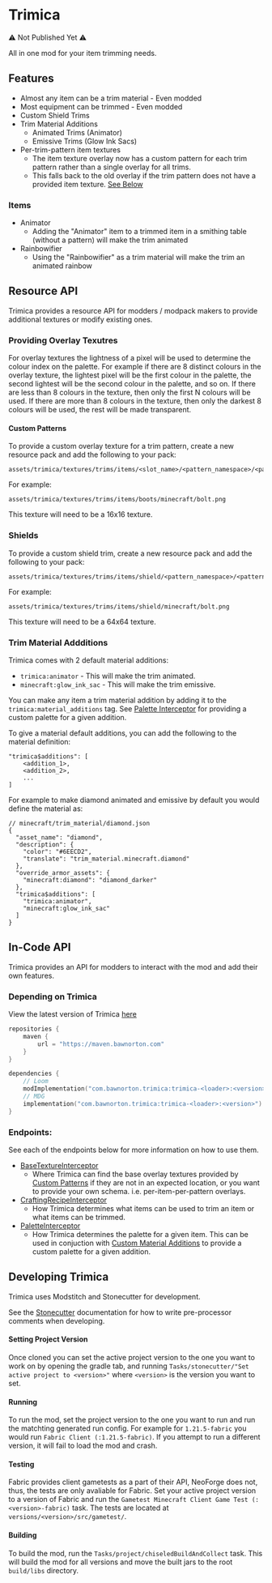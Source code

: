 # Trimica

:warning: Not Published Yet :warning:

All in one mod for your item trimming needs.

## Features
- Almost any item can be a trim material - Even modded
- Most equipment can be trimmed - Even modded
- Custom Shield Trims
- Trim Material Additions
  - Animated Trims (Animator)
  - Emissive Trims (Glow Ink Sacs)
- Per-trim-pattern item textures
  - The item texture overlay now has a custom pattern for each trim pattern rather than a single overlay for all trims.
  - This falls back to the old overlay if the trim pattern does not have a provided item texture. [See Below](#custom-patterns)

### Items
- Animator
  - Adding the "Animator" item to a trimmed item in a smithing table (without a pattern) will make the trim animated
- Rainbowifier
  - Using the "Rainbowifier" as a trim material will make the trim an animated rainbow

## Resource API
Trimica provides a resource API for modders / modpack makers to provide additional textures or modify existing ones.

### Providing Overlay Texutres
For overlay textures the lightness of a pixel will be used to determine the colour index on the palette. 
For example if there are 8 distinct colours in the overlay texture, the lightest pixel will be the
first colour in the palette, the second lightest will be the second colour in the palette, and so on.
If there are less than 8 colours in the texture, then only the first N colours will be used.
If there are more than 8 colours in the texture, then only the darkest 8 colours will be used, the rest will be
made transparent.

#### Custom Patterns
To provide a custom overlay texture for a trim pattern, create a new resource pack and add the following to your pack:
```
assets/trimica/textures/trims/items/<slot_name>/<pattern_namespace>/<pattern_path>.png
```
For example:
```
assets/trimica/textures/trims/items/boots/minecraft/bolt.png
```
This texture will need to be a 16x16 texture. 
### Shields
To provide a custom shield trim, create a new resource pack and add the following to your pack:
```
assets/trimica/textures/trims/items/shield/<pattern_namespace>/<pattern_path>.png
```
For example:
```
assets/trimica/textures/trims/items/shield/minecraft/bolt.png
```
This texture will need to be a 64x64 texture. 

### Trim Material Addditions
Trimica comes with 2 default material additions:
- `trimica:animator` - This will make the trim animated.
- `minecraft:glow_ink_sac` - This will make the trim emissive.

You can make any item a trim material addition by adding it to the `trimica:material_additions` tag.
See [Palette Interceptor](#endpoints) for providing a custom palette for a given addition.

To give a material default additions, you can add the following to the material definition:
```
"trimica$additions": [
    <addition_1>,
    <addition_2>,
    ...
]
```
For example to make diamond animated and emissive by default you would define the material as:

```json5
// minecraft/trim_material/diamond.json
{
  "asset_name": "diamond",
  "description": {
    "color": "#6EECD2",
    "translate": "trim_material.minecraft.diamond"
  },
  "override_armor_assets": {
    "minecraft:diamond": "diamond_darker"
  },
  "trimica$additions": [
    "trimica:animator",
    "minecraft:glow_ink_sac"
  ]
}
```

## In-Code API
Trimica provides an API for modders to interact with the mod and add their own features.

### Depending on Trimica
View the latest version of Trimica [here](https://maven.bawnorton.com/#/releases/com/bawnorton/trimica)
```kotlin
repositories {
    maven {
        url = "https://maven.bawnorton.com"
    }
}

dependencies {
    // Loom
    modImplementation("com.bawnorton.trimica:trimica-<loader>:<version>")
    // MDG
    implementation("com.bawnorton.trimica:trimica-<loader>:<version>")
}
```

### Endpoints:
See each of the endpoints below for more information on how to use them.
- [BaseTextureInterceptor](src/main/java/com/bawnorton/trimica/api/BaseTextureInterceptor.java)
  - Where Trimica can find the base overlay textures provided by [Custom Patterns](#custom-patterns) if they are not in
  an expected location, or you want to provide your own schema. i.e. per-item-per-pattern overlays.
- [CraftingRecipeInterceptor](src/main/java/com/bawnorton/trimica/api/CraftingRecipeInterceptor.java)
  - How Trimica determines what items can be used to trim an item or what items can be trimmed.
- [PaletteInterceptor](src/main/java/com/bawnorton/trimica/api/PaletteInterceptor.java)
  - How Trimica determines the palette for a given item. This can be used in conjuction with 
  [Custom Material Additions](#trim-material-addditions) to provide a custom palette for a given
  addition.

## Developing Trimica

Trimica uses Modstitch and Stonecutter for development.

See the [Stonecutter](https://stonecutter.kikugie.dev/) documentation for how to write pre-processor comments
when developing.

#### Setting Project Version
Once cloned you can set the active project version to the one you want to work on by opening the gradle tab, and running
`Tasks/stonecutter/"Set active project to <version>"` where `<version>` is the version you want to set.

#### Running
To run the mod, set the project version to the one you want to run and run the matchting generated run config.
For example for `1.21.5-fabric` you would run `Fabric Client (:1.21.5-fabric)`. If you attempt to run a different version,
it will fail to load the mod and crash.

#### Testing
Fabric provides client gametests as a part of their API, NeoForge does not, thus, the tests are only avaliable for Fabric.
Set your active project version to a version of Fabric and run the `Gametest Minecraft Client Game Test (:<version>-fabric)`
task. The tests are located at `versions/<version>/src/gametest/`.

#### Building
To build the mod, run the `Tasks/project/chiseledBuildAndCollect` task. This will build the mod for all versions
and move the built jars to the root `build/libs` directory. 